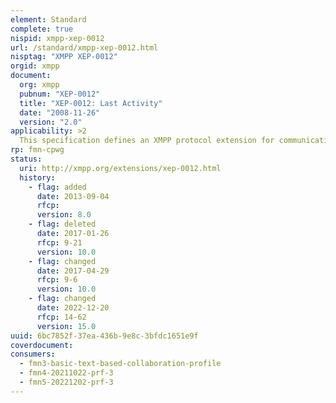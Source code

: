 ```yaml
---
element: Standard
complete: true
nispid: xmpp-xep-0012
url: /standard/xmpp-xep-0012.html
nisptag: "XMPP XEP-0012"
orgid: xmpp
document:
  org: xmpp
  pubnum: "XEP-0012"
  title: "XEP-0012: Last Activity"
  date: "2008-11-26"
  version: "2.0"
applicability: >2
  This specification defines an XMPP protocol extension for communicating information about the last activity associated with an XMPP entity. It is typically used by an IM client to retrieve the most recent presence information from an offline contact by sending a last activity request to the server that hosts the account controlled by the contact.
rp: fmn-cpwg
status:
  uri: http://xmpp.org/extensions/xep-0012.html
  history: 
    - flag: added
      date: 2013-09-04
      rfcp: 
      version: 8.0
    - flag: deleted
      date: 2017-01-26
      rfcp: 9-21
      version: 10.0
    - flag: changed
      date: 2017-04-29
      rfcp: 9-6
      version: 10.0
    - flag: changed
      date: 2022-12-20
      rfcp: 14-62
      version: 15.0
uuid: 6bc7852f-37ea-436b-9e8c-3bfdc1651e9f
coverdocument:
consumers:
  - fmn3-basic-text-based-collaboration-profile
  - fmn4-20211022-prf-3
  - fmn5-20221202-prf-3
---
```

